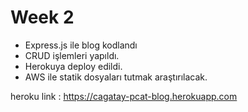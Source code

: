 # Week 2

* Express.js ile blog kodlandı 
* CRUD işlemleri yapıldı. 
* Herokuya deploy edildi.
* AWS ile statik dosyaları tutmak araştırılacak.

heroku link : https://cagatay-pcat-blog.herokuapp.com